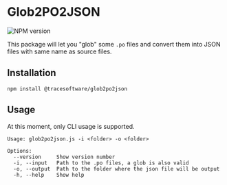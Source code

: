 # Glob2PO2JSON

![NPM version](https://flat.badgen.net/npm/v/@tracesoftwareinternational/glob2po2json)

This package will let you "glob" some `.po` files and convert them into JSON files with same name as source files.

## Installation

`npm install @tracesoftware/glob2po2json`

## Usage

At this moment, only CLI usage is supported.

```
Usage: glob2po2json.js -i <folder> -o <folder>

Options:
  --version     Show version number
  -i, --input   Path to the .po files, a glob is also valid
  -o, --output  Path to the folder where the json file will be output
  -h, --help    Show help
```